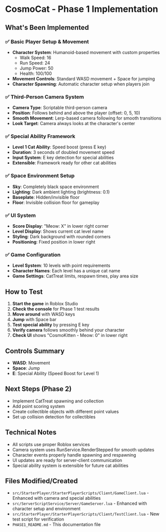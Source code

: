 # CosmoCat - Phase 1 Implementation

## What's Been Implemented

### ✅ Basic Player Setup & Movement
- **Character System**: Humanoid-based movement with custom properties
  - Walk Speed: 16
  - Run Speed: 24  
  - Jump Power: 50
  - Health: 100/100
- **Movement Controls**: Standard WASD movement + Space for jumping
- **Character Spawning**: Automatic character setup when players join

### ✅ Third-Person Camera System
- **Camera Type**: Scriptable third-person camera
- **Position**: Follows behind and above the player (offset: 0, 5, 10)
- **Smooth Movement**: Lerp-based camera following for smooth transitions
- **Look Target**: Camera always looks at the character's center

### ✅ Special Ability Framework
- **Level 1 Cat Ability**: Speed boost (press E key)
- **Duration**: 3 seconds of doubled movement speed
- **Input System**: E key detection for special abilities
- **Extensible**: Framework ready for other cat abilities

### ✅ Space Environment Setup
- **Sky**: Completely black space environment
- **Lighting**: Dark ambient lighting (brightness: 0.1)
- **Baseplate**: Hidden/invisible floor
- **Floor**: Invisible collision floor for gameplay

### ✅ UI System
- **Score Display**: "Meow: X" in lower right corner
- **Level Display**: Shows current cat level name
- **Styling**: Dark background with rounded corners
- **Positioning**: Fixed position in lower right

### ✅ Game Configuration
- **Level System**: 10 levels with point requirements
- **Character Names**: Each level has a unique cat name
- **Game Settings**: CatTreat limits, respawn times, play area size

## How to Test

1. **Start the game** in Roblox Studio
2. **Check the console** for Phase 1 test results
3. **Move around** with WASD keys
4. **Jump** with Space bar
5. **Test special ability** by pressing E key
6. **Verify camera** follows smoothly behind your character
7. **Check UI** shows "CosmoKitten - Meow: 0" in lower right

## Controls Summary
- **WASD**: Movement
- **Space**: Jump
- **E**: Special Ability (Speed Boost for Level 1)

## Next Steps (Phase 2)
- Implement CatTreat spawning and collection
- Add point scoring system
- Create collectible objects with different point values
- Set up collision detection for collectibles

## Technical Notes
- All scripts use proper Roblox services
- Camera system uses RunService.RenderStepped for smooth updates
- Character events properly handle spawning and respawning
- UI updates are ready for server-client communication
- Special ability system is extensible for future cat abilities

## Files Modified/Created
- `src/StarterPlayer/StarterPlayerScripts/Client/GameClient.lua` - Enhanced with camera and special abilities
- `src/ServerScriptService/Server/GameServer.lua` - Enhanced with character setup and environment
- `src/StarterPlayer/StarterPlayerScripts/Client/TestClient.lua` - New test script for verification
- `PHASE1_README.md` - This documentation file
